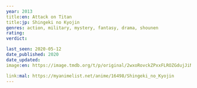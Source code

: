 ```yaml
---
year: 2013
title:en: Attack on Titan
title:jp: Shingeki no Kyojin
genres: action, military, mystery, fantasy, drama, shounen
rating:
verdict:

last_seen: 2020-05-12
date_published: 2020
date_updated:
image:en: https://image.tmdb.org/t/p/original/2wxoRovckZPxxFLROZGdujJiNcC.jpg

link:mal: https://myanimelist.net/anime/16498/Shingeki_no_Kyojin
---
```

